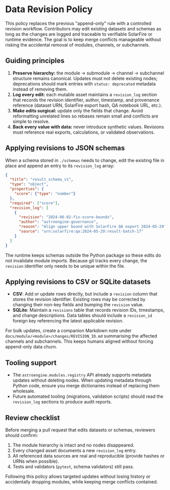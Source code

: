 # Data Revision Policy

This policy replaces the previous "append-only" rule with a controlled
revision workflow.  Contributors may edit existing datasets and schemas as
long as the changes are logged and traceable to verifiable SolarFire or
runtime evidence.  The goal is to keep merge conflicts manageable without
risking the accidental removal of modules, channels, or subchannels.

## Guiding principles

1. **Preserve hierarchy:** the module → submodule → channel → subchannel
   structure remains canonical.  Updates must not delete existing nodes;
   deprecations should mark entries with `status: deprecated` metadata
   instead of removing them.
2. **Log every edit:** each mutable asset maintains a `revision_log`
   section that records the revision identifier, author, timestamp, and
   provenance reference (dataset URN, SolarFire export hash, QA notebook
   URL, etc.).
3. **Make edits surgical:** update only the fields that change.  Avoid
   reformatting unrelated lines so rebases remain small and conflicts are
   simple to resolve.
4. **Back every value with data:** never introduce synthetic values.
   Revisions must reference real exports, calculations, or validated
   observations.

## Applying revisions to JSON schemas

When a schema stored in `./schemas` needs to change, edit the existing
file in place and append an entry to its `revision_log` array:

```json
{
  "title": "result_schema_v1",
  "type": "object",
  "properties": {
    "score": {"type": "number"}
  },
  "required": ["score"],
  "revision_log": [
    {
      "revision": "2024-06-02-fix-score-bounds",
      "author": "astroengine-governance",
      "reason": "Align upper bound with SolarFire QA export 2024-05-29",
      "source": "urn:solarfire:qa:2024-05-29:result-batch-17"
    }
  ]
}
```

The runtime keeps schemas outside the Python package so these edits do not
invalidate module imports.  Because git tracks every change, the `revision`
identifier only needs to be unique within the file.

## Applying revisions to CSV or SQLite datasets

- **CSV**: Add or update rows directly, but include a `revision` column
  that stores the revision identifier.  Existing rows may be corrected by
  changing their non-key fields and bumping the `revision` value.
- **SQLite**: Maintain a `revisions` table that records revision IDs,
  timestamps, and change descriptions.  Data tables should include a
  `revision_id` foreign key referencing the latest applicable revision.

For bulk updates, create a companion Markdown note under
`docs/module/<module>/changes/REVISION_ID.md` summarising the affected
channels and subchannels.  This keeps humans aligned without forcing
append-only data churn.

## Tooling support

- The `astroengine.modules.registry` API already supports metadata updates
  without deleting nodes.  When updating metadata through Python code,
  ensure you merge dictionaries instead of replacing them wholesale.
- Future automated tooling (migrations, validation scripts) should read
  the `revision_log` sections to produce audit reports.

## Review checklist

Before merging a pull request that edits datasets or schemas, reviewers
should confirm:

1. The module hierarchy is intact and no nodes disappeared.
2. Every changed asset documents a new `revision_log` entry.
3. All referenced data sources are real and reproducible (provide hashes
   or URNs when possible).
4. Tests and validators (`pytest`, schema validators) still pass.

Following this policy allows targeted updates without losing history or
accidentally dropping modules, while keeping merge conflicts contained.
